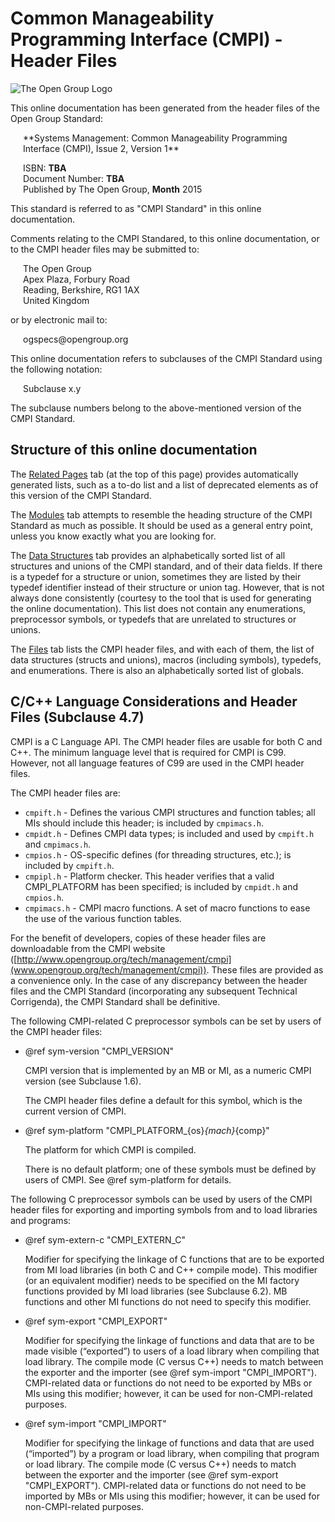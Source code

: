 Common Manageability Programming Interface (CMPI) - Header Files
================================================================

![The Open Group Logo](../resources/tog_logo.png)

This online documentation has been generated from the header files of the
Open Group Standard:

<div style="margin-left:20px">
  **Systems Management: Common Manageability Programming Interface (CMPI),
  Issue 2, Version 1**<br/>

  ISBN: **TBA**<br/>
  Document Number: **TBA**<br/>
  Published by The Open Group, **Month** 2015<br/>
</div>

This standard is referred to as "CMPI Standard" in this online documentation.

Comments relating to the CMPI Standared, to this online documentation, or to
the CMPI header files may be submitted to:

<div style="margin-left:20px">
  The Open Group<br/>
  Apex Plaza, Forbury Road<br/>
  Reading, Berkshire, RG1 1AX<br/>
  United Kingdom<br/>
</div>

or by electronic mail to:

<div style="margin-left:20px">
  ogspecs@opengroup.org<br/>
</div>

This online documentation refers to subclauses of the CMPI Standard using the
following notation:

<div style="margin-left:20px">
  Subclause x.y
</div>

The subclause numbers belong to the above-mentioned version of the CMPI
Standard.

Structure of this online documentation
--------------------------------------

The [Related Pages](pages.html) tab (at the top of this page) provides
automatically generated lists, such as a to-do list and a list of deprecated
elements as of this version of the CMPI Standard.

The [Modules](modules.html) tab attempts to resemble the heading structure of
the CMPI Standard as much as possible. It should be used as a general entry
point, unless you know exactly what you are looking for.

The [Data Structures](annotated.html) tab provides an alphabetically sorted list
of all structures and unions of the CMPI standard, and of their data fields.
If there is a typedef for a structure or union, sometimes they are listed by
their typedef identifier instead of their structure or union tag. However, that
is not always done consistently (courtesy to the tool that is used for
generating the online documentation).
This list does not contain any enumerations, preprocessor symbols, or typedefs
that are unrelated to structures or unions.

The [Files](files.html) tab lists the CMPI header files, and with each of them,
the list of data structures (structs and unions), macros (including symbols),
typedefs, and enumerations. There is also an alphabetically sorted list of
globals.

C/C++ Language Considerations and Header Files (Subclause 4.7)
--------------------------------------------------------------

CMPI is a C Language API. The CMPI header files are usable for both C and C++.
The minimum language level that is required for CMPI is C99. However, not all
language features of C99 are used in the CMPI header files.

The CMPI header files are:

  * `cmpift.h` - Defines the various CMPI structures and function tables; all
    MIs should include this header; is included by `cmpimacs.h`.
  * `cmpidt.h` - Defines CMPI data types; is included and used by `cmpift.h` and
    `cmpimacs.h`.
  * `cmpios.h` - OS-specific defines (for threading structures, etc.); is
    included by `cmpift.h`.
  * `cmpipl.h` - Platform checker. This header verifies that a valid
    CMPI_PLATFORM has been specified; is included by `cmpidt.h` and `cmpios.h`.
  * `cmpimacs.h` - CMPI macro functions. A set of macro functions to ease the
    use of the various function tables.

For the benefit of developers, copies of these header files are downloadable
from the CMPI website
([http://www.opengroup.org/tech/management/cmpi](www.opengroup.org/tech/management/cmpi)).
These files are provided as a convenience only. In the case of any discrepancy
between the header files and the CMPI Standard (incorporating any subsequent
Technical Corrigenda), the CMPI Standard shall be definitive.

The following CMPI-related C preprocessor symbols can be set by users of the
CMPI header files:

  * @ref sym-version "CMPI_VERSION"

    CMPI version that is implemented by an MB or MI, as a numeric
    CMPI version (see Subclause 1.6).

    The CMPI header files define a default for this symbol, which is the
    current version of CMPI.

  * @ref sym-platform "CMPI_PLATFORM_{os}_{mach}_{comp}"

    The platform for which CMPI is compiled.

    There is no default platform; one of these symbols must be defined by users
    of CMPI. See @ref sym-platform for details.

The following C preprocessor symbols can be used by users of the CMPI header
files for exporting and importing symbols from and to load libraries and
programs:

  * @ref sym-extern-c "CMPI_EXTERN_C"

    Modifier for specifying the linkage of C functions that are
    to be exported from MI load libraries (in both C and C++ compile mode). This
    modifier (or an equivalent modifier) needs to be specified on the MI factory
    functions provided by MI load libraries (see Subclause 6.2). MB functions
    and other MI functions do not need to specify this modifier.

  * @ref sym-export "CMPI_EXPORT"

    Modifier for specifying the linkage of functions and data that
    are to be made visible (“exported”) to users of a load library when
    compiling that load library.
    The compile mode (C versus C++) needs to match between the exporter and
    the importer (see @ref sym-import "CMPI_IMPORT").
    CMPI-related data or functions do not need to be exported by MBs or MIs
    using this modifier; however, it can be used for non-CMPI-related purposes.

  * @ref sym-import "CMPI_IMPORT"

    Modifier for specifying the linkage of functions and data that
    are used (“imported”) by a program or load library, when compiling that
    program or load library.
    The compile mode (C versus C++) needs to match between the exporter and
    the importer (see @ref sym-export "CMPI_EXPORT").
    CMPI-related data or functions do not need to be imported by MBs or MIs
    using this modifier; however, it can be used for non-CMPI-related purposes.

